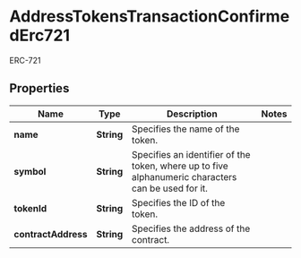 

# AddressTokensTransactionConfirmedErc721

ERC-721

## Properties

| Name | Type | Description | Notes |
|------------ | ------------- | ------------- | -------------|
|**name** | **String** | Specifies the name of the token. |  |
|**symbol** | **String** | Specifies an identifier of the token, where up to five alphanumeric characters can be used for it. |  |
|**tokenId** | **String** | Specifies the ID of the token. |  |
|**contractAddress** | **String** | Specifies the address of the contract. |  |



